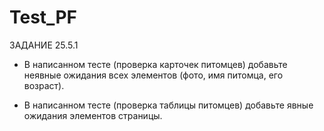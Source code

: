 # Test_PF
ЗАДАНИЕ 25.5.1

- В написанном тесте (проверка карточек питомцев) добавьте неявные ожидания всех элементов (фото, имя питомца, его возраст).

- В написанном тесте (проверка таблицы питомцев) добавьте явные ожидания элементов страницы.
